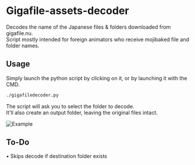 # Gigafile-assets-decoder

Decodes the name of the Japanese files &amp; folders downloaded from gigafile.nu.<br>
Script mostly intended for foreign animators who receive mojibaked file and folder names.

## Usage

Simply launch the python script by clicking on it, or by launching it with the CMD.
```bash
./gigafiledecoder.py
```

The script will ask you to select the folder to decode.<br>
It'll also create an output folder, leaving the original files intact.


![Example](https://i.imgur.com/rkqq7vg.jpg)

## To-Do
• Skips decode if destination folder exists
